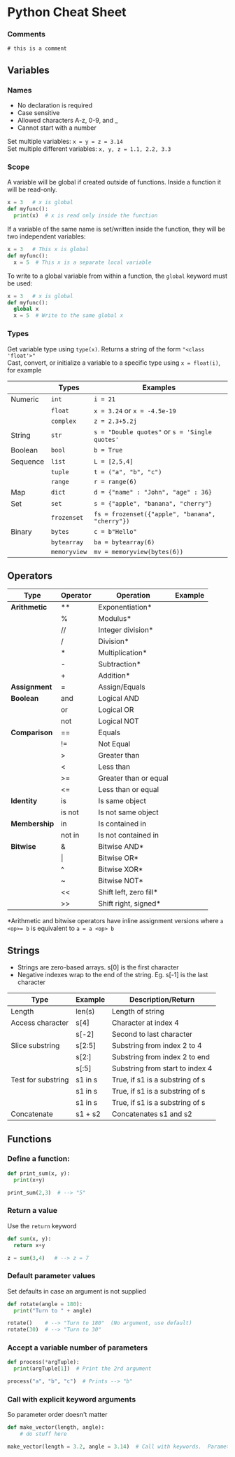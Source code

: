 # Python Cheat Sheet

### Comments

`# this is a comment`

## Variables

### Names

- No declaration is required
- Case sensitive
- Allowed characters A-z, 0-9, and \_
- Cannot start with a number

Set multiple variables: `x = y = z = 3.14`  
Set multiple different variables: `x, y, z = 1.1, 2.2, 3.3`

### Scope

A variable will be global if created outside of functions. Inside a function it will be read-only.

```python
x = 3   # x is global
def myfunc():
  print(x)  # x is read only inside the function
```

If a variable of the same name is set/written inside the function, they will be two independent variables:

```python
x = 3   # This x is global
def myfunc():
  x = 5  # This x is a separate local variable
```

To write to a global variable from within a function, the `global` keyword must be used:

```python
x = 3   # x is global
def myfunc():
  global x
  x = 5  # Write to the same global x
```

### Types

Get variable type using `type(x)`. Returns a string of the form `"<class 'float'>"`  
Cast, convert, or initialize a variable to a specific type using `x = float(i)`, for example

|          | Types        | Examples                                        |
| -------- | ------------ | ----------------------------------------------- |
| Numeric  | `int`        | `i = 21`                                        |
|          | `float`      | `x = 3.24` or `x = -4.5e-19`                    |
|          | `complex`    | `z = 2.3+5.2j`                                  |
| String   | `str`        | `s = "Double quotes"` or `s = 'Single quotes'`  |
| Boolean  | `bool`       | `b = True`                                      |
| Sequence | `list`       | `L = [2,5,4] `                                  |
|          | `tuple`      | `t = ("a", "b", "c")`                           |
|          | `range`      | `r = range(6)`                                  |
| Map      | `dict`       | `d = {"name" : "John", "age" : 36}`             |
| Set      | `set`        | `s = {"apple", "banana", "cherry"}`             |
|          | `frozenset`  | `fs = frozenset({"apple", "banana", "cherry"})` |
| Binary   | `bytes`      | `c = b"Hello"`                                  |
|          | `bytearray`  | `ba = bytearray(6)`                             |
|          | `memoryview` | `mv = memoryview(bytes(6)) `                    |

## Operators

| Type           | Operator | Operation               | Example |
| -------------- | -------- | ----------------------- | ------- |
| **Arithmetic** | \*\*     | Exponentiation\*        |         |
|                | %        | Modulus\*               |         |
|                | //       | Integer division\*      |         |
|                | /        | Division\*              |         |
|                | \*       | Multiplication\*        |         |
|                | -        | Subtraction\*           |         |
|                | +        | Addition\*              |         |
| **Assignment** | =        | Assign/Equals           |         |
| **Boolean**    | and      | Logical AND             |         |
|                | or       | Logical OR              |         |
|                | not      | Logical NOT             |         |
| **Comparison** | ==       | Equals                  |         |
|                | !=       | Not Equal               |         |
|                | >        | Greater than            |         |
|                | <        | Less than               |         |
|                | >=       | Greater than or equal   |         |
|                | <=       | Less than or equal      |         |
| **Identity**   | is       | Is same object          |         |
|                | is not   | Is not same object      |         |
| **Membership** | in       | Is contained in         |         |
|                | not in   | Is not contained in     |         |
| **Bitwise**    | &        | Bitwise AND\*           |         |
|                | \|       | Bitwise OR\*            |         |
|                | ^        | Bitwise XOR\*           |         |
|                | ~        | Bitwise NOT\*           |         |
|                | <<       | Shift left, zero fill\* |         |
|                | >>       | Shift right, signed\*   |         |

\*Arithmetic and bitwise operators have inline assignment versions where `a <op>= b` is equivalent to `a = a <op> b`

## Strings

- Strings are zero-based arrays. s[0] is the first character
- Negative indexes wrap to the end of the string. Eg. s[-1] is the last character

| Type               | Example | Description/Return              |
| ------------------ | ------- | ------------------------------- |
| Length             | len(s)  | Length of string                |
| Access character   | s[4]    | Character at index 4            |
|                    | s[-2]   | Second to last character        |
| Slice substring    | s[2:5]  | Substring from index 2 to 4     |
|                    | s[2:]   | Substring from index 2 to end   |
|                    | s[:5]   | Substring from start to index 4 |
| Test for substring | s1 in s | True, if s1 is a substring of s |
|                    | s1 in s | True, if s1 is a substring of s |
|                    | s1 in s | True, if s1 is a substring of s |
| Concatenate        | s1 + s2 | Concatenates s1 and s2          |

## Functions

### Define a function:

```python
def print_sum(x, y):
  print(x+y)

print_sum(2,3)  # --> "5"
```

### Return a value

Use the `return` keyword

```python
def sum(x, y):
  return x+y

z = sum(3,4)   # --> z = 7
```

### Default parameter values

Set defaults in case an argument is not supplied

```python
def rotate(angle = 180):
  print("Turn to " + angle)

rotate()    # --> "Turn to 180"  (No argument, use default)
rotate(30)  # --> "Turn to 30"
```

### Accept a variable number of parameters

```python
def process(*argTuple):
  print(argTuple[1])  # Print the 2rd argument

process("a", "b", "c")  # Prints --> "b"
```

### Call with explicit keyword arguments

So parameter order doesn't matter

```python
def make_vector(length, angle):
    # do stuff here

make_vector(length = 3.2, angle = 3.14)  # Call with keywords.  Parameter order doesn't matter
```
